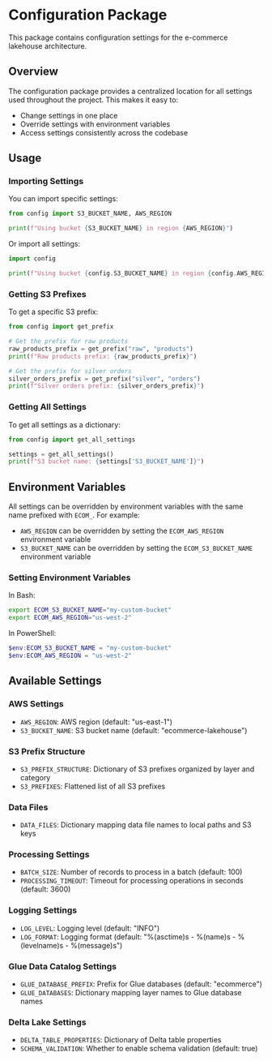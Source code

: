# Configuration Package

This package contains configuration settings for the e-commerce lakehouse architecture.

## Overview

The configuration package provides a centralized location for all settings used throughout the project. This makes it easy to:

- Change settings in one place
- Override settings with environment variables
- Access settings consistently across the codebase

## Usage

### Importing Settings

You can import specific settings:

```python
from config import S3_BUCKET_NAME, AWS_REGION

print(f"Using bucket {S3_BUCKET_NAME} in region {AWS_REGION}")
```

Or import all settings:

```python
import config

print(f"Using bucket {config.S3_BUCKET_NAME} in region {config.AWS_REGION}")
```

### Getting S3 Prefixes

To get a specific S3 prefix:

```python
from config import get_prefix

# Get the prefix for raw products
raw_products_prefix = get_prefix("raw", "products")
print(f"Raw products prefix: {raw_products_prefix}")

# Get the prefix for silver orders
silver_orders_prefix = get_prefix("silver", "orders")
print(f"Silver orders prefix: {silver_orders_prefix}")
```

### Getting All Settings

To get all settings as a dictionary:

```python
from config import get_all_settings

settings = get_all_settings()
print(f"S3 bucket name: {settings['S3_BUCKET_NAME']}")
```

## Environment Variables

All settings can be overridden by environment variables with the same name prefixed with `ECOM_`. For example:

- `AWS_REGION` can be overridden by setting the `ECOM_AWS_REGION` environment variable
- `S3_BUCKET_NAME` can be overridden by setting the `ECOM_S3_BUCKET_NAME` environment variable

### Setting Environment Variables

In Bash:

```bash
export ECOM_S3_BUCKET_NAME="my-custom-bucket"
export ECOM_AWS_REGION="us-west-2"
```

In PowerShell:

```powershell
$env:ECOM_S3_BUCKET_NAME = "my-custom-bucket"
$env:ECOM_AWS_REGION = "us-west-2"
```

## Available Settings

### AWS Settings

- `AWS_REGION`: AWS region (default: "us-east-1")
- `S3_BUCKET_NAME`: S3 bucket name (default: "ecommerce-lakehouse")

### S3 Prefix Structure

- `S3_PREFIX_STRUCTURE`: Dictionary of S3 prefixes organized by layer and category
- `S3_PREFIXES`: Flattened list of all S3 prefixes

### Data Files

- `DATA_FILES`: Dictionary mapping data file names to local paths and S3 keys

### Processing Settings

- `BATCH_SIZE`: Number of records to process in a batch (default: 100)
- `PROCESSING_TIMEOUT`: Timeout for processing operations in seconds (default: 3600)

### Logging Settings

- `LOG_LEVEL`: Logging level (default: "INFO")
- `LOG_FORMAT`: Logging format (default: "%(asctime)s - %(name)s - %(levelname)s - %(message)s")

### Glue Data Catalog Settings

- `GLUE_DATABASE_PREFIX`: Prefix for Glue databases (default: "ecommerce")
- `GLUE_DATABASES`: Dictionary mapping layer names to Glue database names

### Delta Lake Settings

- `DELTA_TABLE_PROPERTIES`: Dictionary of Delta table properties
- `SCHEMA_VALIDATION`: Whether to enable schema validation (default: true)
